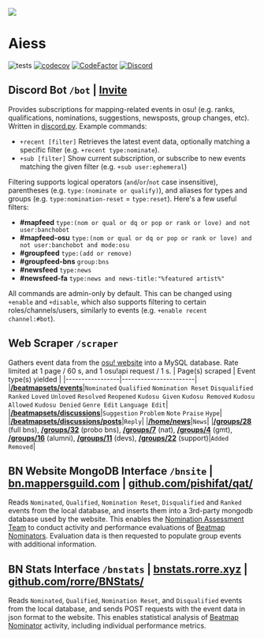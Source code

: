 ![](https://i.imgur.com/RR3937R.jpg)
# Aiess
![tests](https://github.com/Naxesss/Aiess/workflows/tests/badge.svg) [![codecov](https://codecov.io/gh/Naxesss/Aiess/branch/master/graph/badge.svg)](https://codecov.io/gh/Naxesss/Aiess) [![CodeFactor](https://www.codefactor.io/repository/github/naxesss/aiess/badge)](https://www.codefactor.io/repository/github/naxesss/aiess) [![Discord](https://img.shields.io/discord/420015424365789184.svg?label=&logo=discord&logoColor=ffffff&color=7389D8&labelColor=6A7EC2)](https://discord.gg/2XV5dcW)

## Discord Bot `/bot` | [Invite](https://discord.com/api/oauth2/authorize?client_id=680467769573244928&permissions=0&scope=bot)
Provides subscriptions for mapping-related events in osu! (e.g. ranks, qualifications, nominations, suggestions, newsposts, group changes, etc). Written in [discord.py](https://discordpy.readthedocs.io/). Example commands:
- `+recent [filter]` Retrieves the latest event data, optionally matching a specific filter (e.g. `+recent type:nominate`).
- `+sub [filter]` Show current subscription, or subscribe to new events matching the given filter (e.g. `+sub user:ephemeral`)

Filtering supports logical operators (`and`/`or`/`not` case insensitive), parentheses (e.g. `type:(nominate or qualify)`), and aliases for types and groups (e.g. `type:nomination-reset` = `type:reset`). Here's a few useful filters:
- **#mapfeed** `type:(nom or qual or dq or pop or rank or love) and not user:banchobot`
- **#mapfeed-osu** `type:(nom or qual or dq or pop or rank or love) and not user:banchobot and mode:osu`
- **#groupfeed** `type:(add or remove)`
- **#groupfeed-bns** `group:bns`
- **#newsfeed** `type:news`
- **#newsfeed-fa** `type:news and news-title:"%featured artist%"`

All commands are admin-only by default. This can be changed using `+enable` and `+disable`, which also supports filtering to certain roles/channels/users, similarly to events (e.g. `+enable recent channel:#bot`).

## Web Scraper `/scraper`
Gathers event data from the [osu! website](https://osu.ppy.sh) into a MySQL database. Rate limited at 1 page / 60 s, and 1 osu!api request / 1 s.
| Page(s) scraped | Event type(s) yielded |
|-----------------|-----------------------|
|**[/beatmapsets/events](https://osu.ppy.sh/beatmapsets/events)**|`Nominated` `Qualified` `Nomination Reset` `Disqualified` `Ranked` `Loved` `Unloved` `Resolved` `Reopened` `Kudosu Given` `Kudosu Removed` `Kudosu Allowed` `Kudosu Denied` `Genre Edit` `Language Edit`|
|**[/beatmapsets/discussions](https://osu.ppy.sh/beatmapsets/discussions)**|`Suggestion` `Problem` `Note` `Praise` `Hype`|
|**[/beatmapsets/discussions/posts](https://osu.ppy.sh/beatmapsets/discussions/posts)**|`Reply`|
|**[/home/news](https://osu.ppy.sh/home/news)**|`News`|
|**[/groups/28](https://osu.ppy.sh/groups/28)** (full bns), **[/groups/32](https://osu.ppy.sh/groups/32)** (probo bns), **[/groups/7](https://osu.ppy.sh/groups/7)** (nat), **[/groups/4](https://osu.ppy.sh/groups/4)** (gmt), **[/groups/16](https://osu.ppy.sh/groups/16)** (alumni), **[/groups/11](https://osu.ppy.sh/groups/11)** (devs), **[/groups/22](https://osu.ppy.sh/groups/22)** (support)|`Added` `Removed`|

## BN Website MongoDB Interface `/bnsite` | [bn.mappersguild.com](https://bn.mappersguild.com/) | [github.com/pishifat/qat/](https://github.com/pishifat/qat/)
Reads `Nominated`, `Qualified`, `Nomination Reset`, `Disqualified` and `Ranked` events from the local database, and inserts them into a 3rd-party mongodb database used by the website. This enables the [Nomination Assessment Team](https://osu.ppy.sh/help/wiki/People/The_Team/Nomination_Assessment_Team) to conduct activity and performance evaluations of [Beatmap Nominators](https://osu.ppy.sh/help/wiki/People/The_Team/Beatmap_Nominators). Evaluation data is then requested to populate group events with additional information.

## BN Stats Interface `/bnstats` | [bnstats.rorre.xyz](https://bnstats.rorre.xyz/) | [github.com/rorre/BNStats/](https://github.com/rorre/BNStats/)
Reads `Nominated`, `Qualified`, `Nomination Reset`, and `Disqualified` events from the local database, and sends POST requests with the event data in json format to the website. This enables statistical analysis of [Beatmap Nominator](https://osu.ppy.sh/help/wiki/People/The_Team/Beatmap_Nominators) activity, including individual performance metrics.
